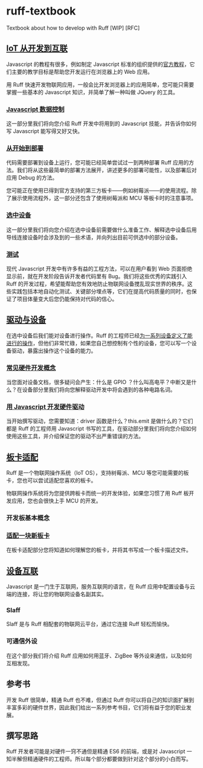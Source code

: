# ruff-textbook

Textbook about how to develop with Ruff [WIP] [RFC]

## [IoT 从开发到互联](https://github.com/linonetwo/ruff-textbook/tree/master/App-Develop)

Javascript 的教程有很多，例如制定 Javascript 标准的组织提供的[官方教程](http://www.w3school.com.cn/js/js_variables.asp)，它们主要的教学目标是帮助您开发运行在浏览器上的 Web 应用。
  
用 Ruff 快速开发物联网应用，一般会比开发浏览器上的应用简单，您可能只需要掌握一些基本的 Javascript 知识，并简单了解一种叫做 JQuery 的工具。

### [Javascript 数据控制](https://github.com/linonetwo/ruff-textbook/blob/master/App-Develop/Javascript-Dataflow.md)

这一部分里我们将向您介绍 Ruff 开发中将用到的 Javascript 技能，并告诉你如何写 Javascript 能写得又好又快。

### [从开始到部署](https://github.com/linonetwo/ruff-textbook/blob/master/App-Develop/Init-%26-Deploy.md)

代码需要部署到设备上运行，您可能已经简单尝试过一到两种部署 Ruff 应用的方法。我们将从这些最简单的部署方法展开，讲述更多的部署可能性，以及部署后对应用 Debug 的方法。

您可能正在使用已得到官方支持的第三方板卡——例如树莓派——的使用流程。除了展示使用流程外，这一部分还包含了使用树莓派和 MCU 等板卡时的注意事项。

### [选中设备](https://github.com/linonetwo/ruff-textbook/blob/master/App-Develop/Selecting-Devices.md)

这一部分里我们将向您介绍在选中设备前需要做什么准备工作、解释选中设备后用导线连接设备时会涉及到的一些术语，并向列出目前可供选中的部分设备。

### [测试](https://github.com/linonetwo/ruff-textbook/blob/master/App-Develop/Test.md)

现代 Javascript 开发中有许多有益的工程方法，可以在用户看到 Web 页面拒绝显示前，就在开发阶段告诉开发者代码里有 Bug。我们将这些优秀的实践引入 Ruff 的开发过程，希望能帮助您有效地防止物联网设备搅乱现实世界的秩序。这些实践包括本地自动化测试、关键部分埋点等，它们在提高代码质量的同时，也保证了项目体量变大后您仍能保持对代码的信心。

## [驱动与设备](https://github.com/linonetwo/ruff-textbook/tree/master/Driver-%26-Device)

在选中设备后我们能对设备进行操作。Ruff 的工程师已经[为一系列设备定义了能进行的操作](https://rap.ruff.io)，但他们非常忙碌，如果您自己想控制有个性的设备，您可以写一个设备驱动，暴露出操作这个设备的能力。

### [常见硬件开发概念](https://github.com/linonetwo/ruff-textbook/blob/master/Driver-%26-Device/Electroinc-Concept.md)

当您面对设备文档，很多疑问会产生：什么是 GPIO ？什么叫高电平？中断又是什么？在设备部分里我们将向您解释驱动开发中将会遇到的各种电路名词。

### [用 Javascript 开发硬件驱动](https://github.com/linonetwo/ruff-textbook/blob/master/Driver-%26-Device/Device-Driver-By-Javascript.md)

当开始撰写驱动，您需要知道：driver 函数是什么？this.emit 是做什么的？它们都是 Ruff 的工程师用 Javascript 书写的工具，在驱动部分里我们将向您介绍如何使用这些工具，并介绍保证您的驱动不出严重错误的方法。

## [板卡适配](https://github.com/linonetwo/ruff-textbook/tree/master/Boards)

Ruff 是一个物联网操作系统（IoT OS），支持树莓派、MCU 等您可能需要的板卡，您也可以尝试适配您喜欢的板卡。
  
物联网操作系统将为您提供跨板卡而统一的开发体验，如果您习惯了用 Ruff 板开发应用，您也会很快上手 MCU 的开发。

### 开发板基本概念



### [适配一块新板卡](https://github.com/linonetwo/ruff-textbook/blob/master/Boards/Board-Adaption.md)

在板卡适配部分您将知道如何理解您的板卡，并将其书写成一个板卡描述文件。

## [设备互联](https://github.com/linonetwo/ruff-textbook/blob/master/App-Develop/Get-Connected.md)

Javascript 是一门生于互联网，服务互联网的语言，在 Ruff 应用中配置设备与云端的连接，将让您的物联网设备名副其实。

### Slaff

Slaff 是与 Ruff 相配套的物联网云平台，通过它连接 Ruff 轻松而愉快。

### 可通信外设

在这个部分我们将介绍 Ruff 应用如何用蓝牙、ZigBee 等外设来通信，以及如何互相发现。

## 参考书

开发 Ruff 很简单，精通 Ruff 也不难，但通过 Ruff 你可以将自己的知识面扩展到丰富多彩的硬件世界，因此我们给出一系列参考书目，它们将有益于您的职业发展。

## 撰写思路

Ruff 开发者可能是对硬件一窍不通但是精通 ES6 的前端，或是对 Javascript 一知半解但精通硬件的工程师。所以每个部分都要做到针对这个部分的小白而写。
